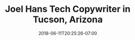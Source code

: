 ---
title: "Joel Hans Tech Copywriter in Tucson, Arizona"
date: 2018-06-11T20:25:26-07:00
description: "Simple tech copywriting for long-lasting growth, with Joel Hans, Tucson-based tech copywriter."
header: "I write nurtured copy that makes businesses grow."
subhead: "Storytelling-driven copywriting and content for SaaS & tech"
---